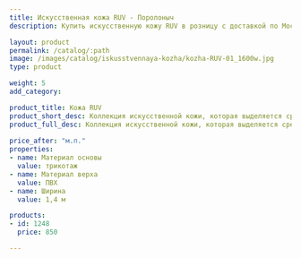```yaml
---
title: Искусственная кожа RUV - Поролоныч
description: Купить искусственную кожу RUV в розницу с доставкой по Москве.

layout: product
permalink: /catalog/:path
image: /images/catalog/iskusstvennaya-kozha/kozha-RUV-01_1600w.jpg
type: product

weight: 5
add_category: 

product_title: Кожа RUV
product_short_desc: Коллекция искусственной кожи, которая выделяется среди других элегантным тиснением и естественными цветами.
product_full_desc: Коллекция искусственной кожи, которая выделяется среди других элегантным тиснением и естественными цветами.
        
price_after: "м.п."
properties:
- name: Материал основы
  value: трикотаж
- name: Материал верха
  value: ПВХ
- name: Ширина
  value: 1,4 м

products:
- id: 1248
  price: 850

---
```

